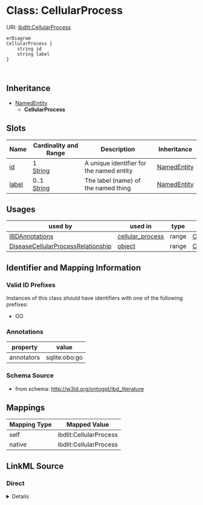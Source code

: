 

# Class: CellularProcess



URI: [ibdlit:CellularProcess](http://w3id.org/ontogpt/ibd_literature/CellularProcess)



```mermaid
erDiagram
CellularProcess {
    string id  
    string label  
}



```




## Inheritance
* [NamedEntity](NamedEntity.md)
    * **CellularProcess**



## Slots

| Name | Cardinality and Range | Description | Inheritance |
| ---  | --- | --- | --- |
| [id](id.md) | 1 <br/> [String](String.md) | A unique identifier for the named entity | [NamedEntity](NamedEntity.md) |
| [label](label.md) | 0..1 <br/> [String](String.md) | The label (name) of the named thing | [NamedEntity](NamedEntity.md) |





## Usages

| used by | used in | type | used |
| ---  | --- | --- | --- |
| [IBDAnnotations](IBDAnnotations.md) | [cellular_process](cellular_process.md) | range | [CellularProcess](CellularProcess.md) |
| [DiseaseCellularProcessRelationship](DiseaseCellularProcessRelationship.md) | [object](object.md) | range | [CellularProcess](CellularProcess.md) |






## Identifier and Mapping Information


### Valid ID Prefixes

Instances of this class *should* have identifiers with one of the following prefixes:

* GO






### Annotations

| property | value |
| --- | --- |
| annotators | sqlite:obo:go || prompt | the name of the cellular process |



### Schema Source


* from schema: http://w3id.org/ontogpt/ibd_literature





## Mappings

| Mapping Type | Mapped Value |
| ---  | ---  |
| self | ibdlit:CellularProcess |
| native | ibdlit:CellularProcess |





## LinkML Source

<!-- TODO: investigate https://stackoverflow.com/questions/37606292/how-to-create-tabbed-code-blocks-in-mkdocs-or-sphinx -->

### Direct

<details>
```yaml
name: CellularProcess
id_prefixes:
- GO
annotations:
  annotators:
    tag: annotators
    value: sqlite:obo:go
  prompt:
    tag: prompt
    value: the name of the cellular process
from_schema: http://w3id.org/ontogpt/ibd_literature
is_a: NamedEntity

```
</details>

### Induced

<details>
```yaml
name: CellularProcess
id_prefixes:
- GO
annotations:
  annotators:
    tag: annotators
    value: sqlite:obo:go
  prompt:
    tag: prompt
    value: the name of the cellular process
from_schema: http://w3id.org/ontogpt/ibd_literature
is_a: NamedEntity
attributes:
  id:
    name: id
    annotations:
      prompt.skip:
        tag: prompt.skip
        value: 'true'
    description: A unique identifier for the named entity
    comments:
    - this is populated during the grounding and normalization step
    from_schema: http://w3id.org/ontogpt/ibd_literature
    rank: 1000
    identifier: true
    alias: id
    owner: CellularProcess
    domain_of:
    - NamedEntity
    - Publication
    range: string
    required: true
  label:
    name: label
    annotations:
      owl:
        tag: owl
        value: AnnotationProperty, AnnotationAssertion
    description: The label (name) of the named thing
    from_schema: http://w3id.org/ontogpt/ibd_literature
    aliases:
    - name
    rank: 1000
    slot_uri: rdfs:label
    alias: label
    owner: CellularProcess
    domain_of:
    - NamedEntity
    range: string

```
</details>
